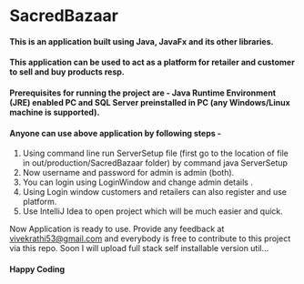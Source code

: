 # SacredBazaar
#### This is an application built using Java, JavaFx and its other libraries.
#### This application can be used to act as a platform for retailer and customer to sell and buy products resp.
#### Prerequisites for running the project are - Java Runtime Environment (JRE) enabled PC and SQL Server preinstalled in PC (any Windows/Linux machine is supported). 
#### Anyone can use above application by following steps - 
1. Using command line run ServerSetup file (first go to the location of file in out/production/SacredBazaar folder) by command java ServerSetup 
2. Now username and password for admin is admin (both). 
3. You can login using LoginWindow and change admin details .
4. Using Login window customers and retailers can also register and use platform.
5. Use IntelliJ Idea to open project which will be much easier and quick.

Now Application is ready to use. Provide any feedback at vivekrathi53@gmail.com and everybody is free to contribute to this project via this repo.
Soon I will upload full stack self installable version util...
#### Happy Coding
